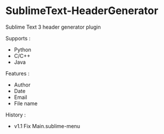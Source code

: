 SublimeText-HeaderGenerator
===========================

Sublime Text 3 header generator plugin

Supports :
- Python
- C/C++
- Java

Features :
- Author
- Date
- Email
- File name

History :
* v1.1
Fix Main.sublime-menu
